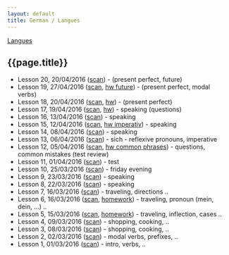 ```yaml
---
layout: default
title: German / Langues
---
```


[Langues](..)

## {{page.title}}

* Lesson 20, 20/04/2016 ([scan](http://notes.drive.ondrejsika.com/languages/german/maria/german-lesson-20.pdf)) - (present perfect, future)
* Lesson 19, 27/04/2016 ([scan](http://notes.drive.ondrejsika.com/languages/german/maria/german-lesson-19.pdf), [hw future](http://notes.drive.ondrejsika.com/languages/german/maria/german-lesson-19-hw-future-tenses.pdf)) - (present perfect, modal verbs)
* Lesson 18, 20/04/2016 ([scan](http://notes.drive.ondrejsika.com/languages/german/maria/german-lesson-18.pdf), [hw](http://notes.drive.ondrejsika.com/languages/german/maria/german-lesson-18-hw.pdf)) - (present perfect)
* Lesson 17, 19/04/2016 ([scan](http://notes.drive.ondrejsika.com/languages/german/maria/german-lesson-17.pdf), [hw](http://notes.drive.ondrejsika.com/languages/german/maria/german-lesson-17-hw.pdf)) - speaking (questions)
* Lesson 16, 13/04/2016 ([scan](http://notes.drive.ondrejsika.com/languages/german/maria/german-lesson-16.pdf)) - speaking
* Lesson 15, 12/04/2016 ([scan](http://notes.drive.ondrejsika.com/languages/german/maria/german-lesson-15.pdf), [hw imperativ](http://notes.drive.ondrejsika.com/languages/german/maria/german-lesson-15-hw-imperativ.pdf)) - speaking
* Lesson 14, 08/04/2016 ([scan](http://notes.drive.ondrejsika.com/languages/german/maria/german-lesson-14.pdf)) - speaking
* Lesson 13, 06/04/2016 ([scan](http://notes.drive.ondrejsika.com/languages/german/maria/german-lesson-13.pdf)) - sich - reflexive pronouns, imperative
* Lesson 12, 05/04/2016 ([scan](http://notes.drive.ondrejsika.com/languages/german/maria/german-lesson-12.pdf), [hw common phrases](http://notes.drive.ondrejsika.com/languages/german/maria/german-lesson-12-hw-common-phrases.pdf)) - questions, common mistakes (test review)
* Lesson 11, 01/04/2016 ([scan](http://notes.drive.ondrejsika.com/languages/german/maria/german-lesson-11.pdf)) - test
* Lesson 10, 25/03/2016 ([scan](http://notes.drive.ondrejsika.com/languages/german/maria/german-lesson-10.pdf)) - friday evening
* Lesson 9, 23/03/2016 ([scan](http://notes.drive.ondrejsika.com/languages/german/maria/german-lesson-9.pdf)) - speaking
* Lesson 8, 22/03/2016 ([scan](http://notes.drive.ondrejsika.com/languages/german/maria/german-lesson-8.pdf)) - speaking
* Lesson 7, 16/03/2016 ([scan](http://notes.drive.ondrejsika.com/languages/german/maria/german-lesson-7.pdf)) - traveling, directions ..
* Lesson 6, 16/03/2016 ([scan](http://notes.drive.ondrejsika.com/languages/german/maria/german-lesson-6.pdf), [homework](http://notes.drive.ondrejsika.com/languages/german/maria/german-lesson-6-homework.pdf)) - traveling, pronoun (mein, dein, ...) ..
* Lesson 5, 15/03/2016 ([scan](http://notes.drive.ondrejsika.com/languages/german/maria/german-lesson-5.pdf), [homework](http://notes.drive.ondrejsika.com/languages/german/maria/german-lesson-5-homework.pdf)) - traveling, inflection, cases ..
* Lesson 4, 09/03/2016 ([scan](http://notes.drive.ondrejsika.com/languages/german/maria/german-lesson-4.pdf)) - shopping, cooking, ..
* Lesson 3, 08/03/2016 ([scan](http://notes.drive.ondrejsika.com/languages/german/maria/german-lesson-3.pdf)) - shopping, cooking, ..
* Lesson 2, 02/03/2016 ([scan](http://notes.drive.ondrejsika.com/languages/german/maria/german-lesson-2.pdf)) - modal verbs, prefixes, ..
* Lesson 1, 01/03/2016 ([scan](http://notes.drive.ondrejsika.com/languages/german/maria/german-lesson-1.pdf)) - intro, verbs, ..


